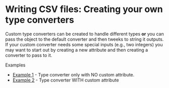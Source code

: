  # Writing CSV files: Creating your own type converters

Custom type converters can be created to handle different types **or**  you can pass the object to the default converter and then tweeks to string it outputs.  If your custom converter needs some special inputs (e.g., two integers) you may want to start out by creating a new attribute and then creating a converter to pass to it.

Examples
- [Example 1](./TypeConverters-Creating-Custom-Example1.md) - Type converter only with NO custom attribute.
- [Example 2](./TypeConverters-Creating-Custom-Example2.md) - Type converter WITH custom attribute
